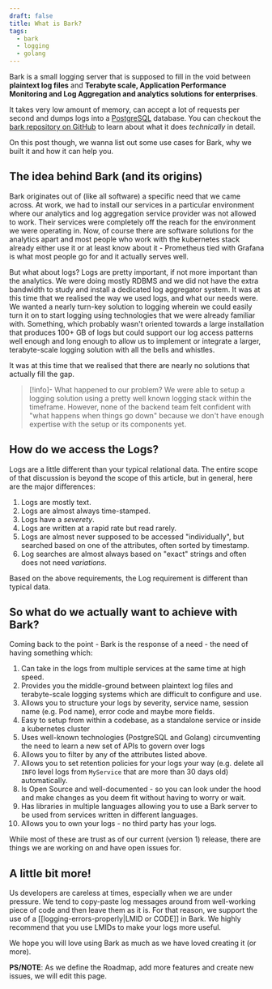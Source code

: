 ```yaml
---
draft: false
title: What is Bark?
tags:
  - bark
  - logging
  - golang
---
```

Bark is a small logging server that is supposed to fill in the void between **plaintext log files** and **Terabyte scale,  Application Performance Monitoring and Log Aggregation and analytics solutions for enterprises**. 

It takes very low amount of memory, can accept a lot of requests per second and dumps logs into a [PostgreSQL](http://postgresql.org) database. You can checkout the [bark repository on GitHub](https://github.com/techrail/bark) to learn about what it does _technically_ in detail. 

On this post though, we wanna list out some use cases for Bark, why we built it and how it can help you.

## The idea behind Bark (and its origins)
Bark originates out of (like all software) a specific need that we came across. At work, we had to install our services in a particular environment where our analytics and log aggregation service provider was not allowed to work. Their services were completely off the reach for the environment we were operating in. Now, of course there are software solutions for the analytics apart and most people who work with the kubernetes stack already either use it or at least know about it - Prometheus tied with Grafana is what most people go for and it actually serves well.

But what about logs? Logs are pretty important, if not more important than the analytics. We were doing mostly RDBMS and we did not have the extra bandwidth to study and install a dedicated log aggregator system. It was at this time that we realised the way we used logs, and what our needs were. We wanted a nearly turn-key solution to logging wherein we could easily turn it on to start logging using technologies that we were already familiar with. Something, which probably wasn't oriented towards a large installation that produces 100+ GB of logs but could support our log access patterns well enough and long enough to allow us to implement or integrate a larger, terabyte-scale logging solution with all the bells and whistles.

It was at this time that we realised that there are nearly no solutions that actually fill the gap.

> [!info]- What happened to our problem?
> We were able to setup a logging solution using a pretty well known logging stack within the timeframe. However, none of the backend team felt confident with "what happens when things go down" because we don't have enough expertise with the setup or its components yet.

## How do we access the Logs?
Logs are a little different than your typical relational data. The entire scope of that discussion is beyond the scope of this article, but in general, here are the major differences: 

1. Logs are mostly text.
2. Logs are almost always time-stamped.
3. Logs have a _severety_.
4. Logs are written at a rapid rate but read rarely.
5. Logs are almost never supposed to be accessed "individually", but searched based on one of the attributes, often sorted by timestamp.
6. Log searches are almost always based on "exact" strings and often does not need _variations_. 

Based on the above requirements, the Log requirement is different than typical data.

## So what do we actually want to achieve with Bark?
Coming back to the point - Bark is the response of a need - the need of having something which:

1. Can take in the logs from multiple services at the same time at high speed.
2. Provides you the middle-ground between plaintext log files and terabyte-scale logging systems which are difficult to configure and use.
3. Allows you to structure your logs by severity, service name, session name (e.g. Pod name), error code and maybe more fields.
4. Easy to setup from within a codebase, as a standalone service or inside a kubernetes cluster
5. Uses well-known technologies (PostgreSQL and Golang) circumventing the need to learn a new set of APIs to govern over logs
6. Allows you to filter by any of the attributes listed above.
7. Allows you to set retention policies for your logs your way (e.g. delete all `INFO` level logs from `MyService` that are more than 30 days old) automatically.
8. Is Open Source and well-documented - so you can look under the hood and make changes as you deem fit without having to worry or wait.
9. Has libraries in multiple languages allowing you to use a Bark server to be used from services written in different languages.
10. Allows you to own your logs - no third party has your logs.

While most of these are trust as of our current (version 1) release, there are things we are working on and have open issues for. 

## A little bit more!
Us developers are careless at times, especially when we are under pressure. We tend to copy-paste log messages around from well-working piece of code and then leave them as it is. For that reason, we support the use of a [[logging-errors-properly|LMID or CODE]] in Bark. We highly recommend that you use LMIDs to make your logs more useful. 

We hope you will love using Bark as much as we have loved creating it (or more).

**PS/NOTE**: As we define the Roadmap, add more features and create new issues, we will edit this page.
